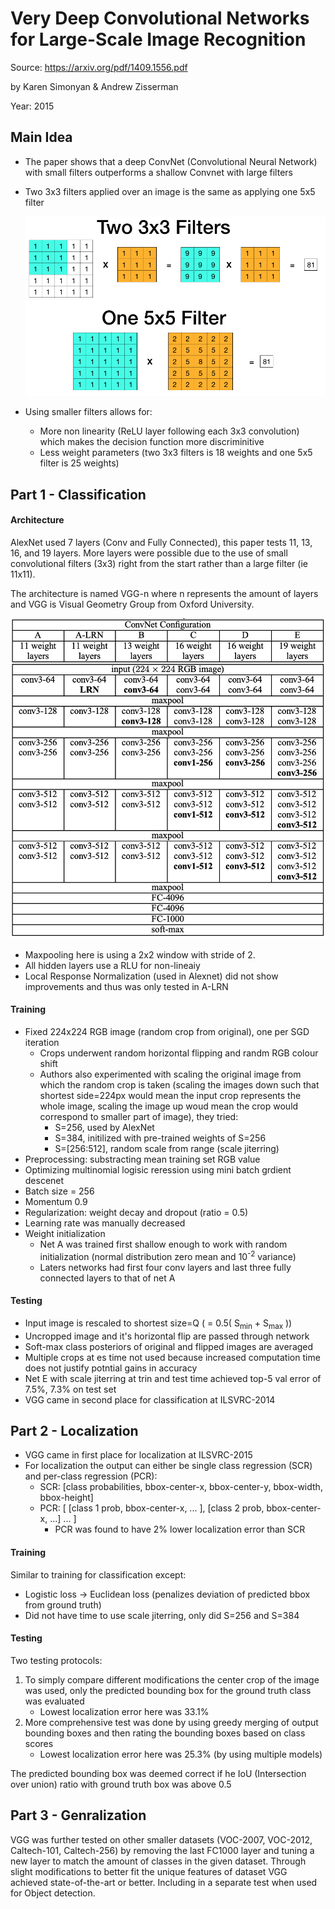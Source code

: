 # Very Deep Convolutional Networks for Large-Scale Image Recognition

Source: https://arxiv.org/pdf/1409.1556.pdf

by Karen Simonyan & Andrew Zisserman

Year: 2015

## Main Idea

-   The paper shows that a deep ConvNet (Convolutional Neural Network) with small filters outperforms a shallow Convnet with large filters
-   Two 3x3 filters applied over an image is the same as applying one 5x5 filter

    ![ConvEquivalence](assets/ConvEquivalence.png)

-   Using smaller filters allows for:
    -   More non linearity (ReLU layer following each 3x3 convolution) which makes the decision function more discriminitive
    -   Less weight parameters (two 3x3 filters is 18 weights and one 5x5 filter is 25 weights)

## Part 1 - Classification

#### Architecture

AlexNet used 7 layers (Conv and Fully Connected), this paper tests 11, 13, 16, and 19 layers. More layers were possible due to the use of small convolutional filters (3x3) right from the start rather than a large filter (ie 11x11).

The architecture is named VGG-n where n represents the amount of layers and VGG is Visual Geometry Group from Oxford University.

![ConvNetConfigurations](assets/ConvNetConfigurations.png)

-   Maxpooling here is using a 2x2 window with stride of 2.
-   All hidden layers use a RLU for non-lineaiy
-   Local Response Normalization (used in Alexnet) did not show improvements and thus was only tested in A-LRN

#### Training

-   Fixed 224x224 RGB image (random crop from original), one per SGD iteration
    -   Crops underwent random horizontal flipping and randm RGB colour shift
    -   Authors also experimented with scaling the original image from which the random crop is taken (scaling the images down such that shortest side=224px would mean the input crop represents the whole image, scaling the image up woud mean the crop would correspond to smaller part of image), they tried:
        -   S=256, used by AlexNet
        -   S=384, initilized with pre-trained weights of S=256
        -   S=[256:512], random scale from range (scale jiterring)
-   Preprocessing: substracting mean training set RGB value
-   Optimizing multinomial logisic reression using mini batch grdient descenet
-   Batch size = 256
-   Momentum 0.9
-   Regularization: weight decay and dropout (ratio = 0.5)
-   Learning rate was manually decreased
-   Weight initialization
    -   Net A was trained first shallow enough to work with random initialization (normal distribution zero mean and 10<sup>-2</sup> variance)
    -   Laters networks had first four conv layers and last three fully connected layers to that of net A

#### Testing

-   Input image is rescaled to shortest size=Q ( = 0.5( S<sub>min</sub> + S<sub>max</sub> ))
-   Uncropped image and it's horizontal flip are passed through network
-   Soft-max class posteriors of original and flipped images are averaged
-   Multiple crops at es time not used because increased computation time does not justify potntial gains in accuracy
-   Net E with scale jiterring at trin and test time achieved top-5 val error of 7.5%, 7.3% on test set
-   VGG came in second place for classification at ILSVRC-2014

## Part 2 - Localization

-   VGG came in first place for localization at ILSVRC-2015
-   For localization the output can either be single class regression (SCR) and per-class regression (PCR):
    -   SCR: [class probabilities, bbox-center-x, bbox-center-y, bbox-width, bbox-height]
    -   PCR: [ [class 1 prob, bbox-center-x, ... ], [class 2 prob, bbox-center-x, ...] ... ]
        -   PCR was found to have 2% lower localization error than SCR

#### Training

Similar to training for classification except:

-   Logistic loss -> Euclidean loss (penalizes deviation of predicted bbox from ground truth)
-   Did not have time to use scale jiterring, only did S=256 and S=384

#### Testing

Two testing protocols:

1. To simply compare different modifications the center crop of the image was used, only the predicted bounding box for the ground truth class was evaluated
    - Lowest localization error here was 33.1%
2. More comprehensive test was done by using greedy merging of output bounding boxes and then rating the bounding boxes based on class scores
    - Lowest localization error here was 25.3% (by using multiple models)

The predicted bounding box was deemed correct if he IoU (Intersection over union) ratio with ground truth box was above 0.5

## Part 3 - Genralization

VGG was further tested on other smaller datasets (VOC-2007, VOC-2012, Caltech-101, Caltech-256) by removing the last FC1000 layer and tuning a new layer to match the amount of classes in the given dataset. Through slight modifications to better fit the unique features of dataset VGG achieved state-of-the-art or better. Including in a separate test when used for Object detection.
